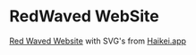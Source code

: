 # RedWaved WebSite
 [Red Waved Website](index.html) with SVG's from [Haikei.app](https://app.haikei.app/)

